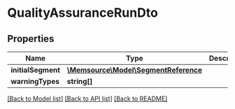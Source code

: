 # QualityAssuranceRunDto

## Properties
Name | Type | Description | Notes
------------ | ------------- | ------------- | -------------
**initialSegment** | [**\Memsource\Model\SegmentReference**](SegmentReference.md) |  | [optional] 
**warningTypes** | **string[]** |  | [optional] 

[[Back to Model list]](../README.md#documentation-for-models) [[Back to API list]](../README.md#documentation-for-api-endpoints) [[Back to README]](../README.md)


